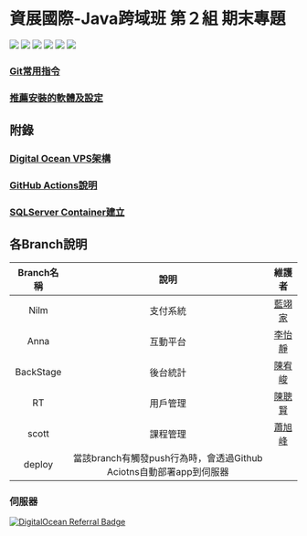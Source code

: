 # 資展國際-Java跨域班 第２組 期末專題
![](https://img.shields.io/badge/JAVA-11-green?style=plastic&logo=java)
![](https://img.shields.io/badge/Tomcat-9-green?style=plastic&logo=apachetomcat)
![](https://img.shields.io/badge/Hibernate-5.6.5-green?style=plastic&logo=Hibernate)
![](https://img.shields.io/badge/Bootstrap-5-green?style=plastic&logo=bootstrap)
![](https://img.shields.io/badge/DataBase-Microsoft%20SQL%20Server-green?style=plastic&logo=Microsoft%20SQL%20Server)
![](https://img.shields.io/badge/jQuery-3.6.0-green?style=plastic&logo=jQuery)

### [Git常用指令](manual/git/command.md)

### [推薦安裝的軟體及設定](manual/setups.md)


## 附錄

### [Digital Ocean VPS架構](manual/vps.md)

### [GitHub Actions說明](manual/GitHubAcions.md)

### [SQLServer Container建立](manual/sql_container.md)

### []()

## 各Branch說明

|Branch名稱|說明|維護者|
|:-:|:-:|:-:| 
|Nilm|支付系統|[藍翊家](https://github.com/IIIEDUG02/SpecialTopic/tree/Nilm)|
|Anna|互動平台|[李怡靜](https://github.com/IIIEDUG02/SpecialTopic/tree/Anna)|
|BackStage|後台統計|[陳宥峻](https://github.com/IIIEDUG02/SpecialTopic/tree/BackStage)|
|RT|用戶管理|[陳聰賢](https://github.com/IIIEDUG02/SpecialTopic/tree/RT)|
|scott|課程管理|[蕭旭峰](https://github.com/IIIEDUG02/SpecialTopic/tree/scott)|
|deploy|當該branch有觸發push行為時，會透過Github Aciotns自動部署app到伺服器|

### 伺服器
[![DigitalOcean Referral Badge](https://web-platforms.sfo2.digitaloceanspaces.com/WWW/Badge%203.svg)](https://www.digitalocean.com/?refcode=bfbbf02973f2&utm_campaign=Referral_Invite&utm_medium=Referral_Program&utm_source=badge)




